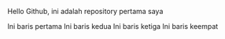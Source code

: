 Hello Github, ini adalah repository pertama saya

Ini baris pertama
Ini baris kedua
Ini baris ketiga 
Ini baris keempat